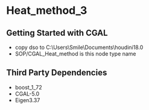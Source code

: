 # Heat_method_3
## Getting Started with CGAL
* copy dso to C:\Users\Smile\Documents\houdini18.0
* SOP/CGAL_Heat_method is this node type name  

## Third Party Dependencies
* boost_1_72
* CGAL-5.0
* Eigen3.37
